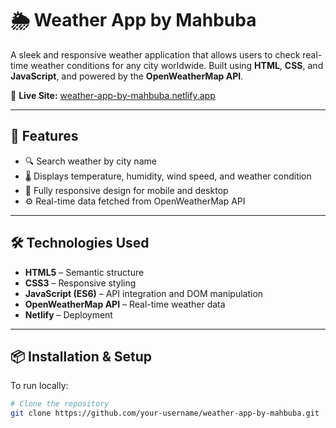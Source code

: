 
# 🌦️ Weather App by Mahbuba

A sleek and responsive weather application that allows users to check real-time weather conditions for any city worldwide. 
Built using **HTML**, **CSS**, and **JavaScript**, and powered by the **OpenWeatherMap API**.

🔗 **Live Site:** [weather-app-by-mahbuba.netlify.app](https://weather-app-by-mahbuba.netlify.app/)

---

## 🚀 Features

- 🔍 Search weather by city name
- 🌡️ Displays temperature, humidity, wind speed, and weather condition
- 📱 Fully responsive design for mobile and desktop
- ⚙️ Real-time data fetched from OpenWeatherMap API

---

## 🛠️ Technologies Used

- **HTML5** – Semantic structure
- **CSS3** – Responsive styling
- **JavaScript (ES6)** – API integration and DOM manipulation
- **OpenWeatherMap API** – Real-time weather data
- **Netlify** – Deployment

---

## 📦 Installation & Setup

To run locally:

```bash
# Clone the repository
git clone https://github.com/your-username/weather-app-by-mahbuba.git





